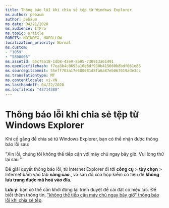 ```yaml
---
title: Thông báo lỗi khi chia sẻ tệp từ Windows Explorer
ms.author: pebaum
author: pebaum
ms.date: 04/21/2020
ms.audience: ITPro
ms.topic: article
ROBOTS: NOINDEX, NOFOLLOW
localization_priority: Normal
ms.custom:
- "1059"
- "5800005"
ms.assetid: b5c75a18-1db8-42e9-8b95-730913a61491
ms.openlocfilehash: f7ea3b4c0695a10e8df930b415660b8bdf061e85
ms.sourcegitcommit: 55eff703a17e500681d8fa6a87eb067019ade3cc
ms.translationtype: MT
ms.contentlocale: vi-VN
ms.lasthandoff: 04/22/2020
ms.locfileid: "43714388"
---
```

# <a name="error-message-when-sharing-files-from-windows-explorer"></a>Thông báo lỗi khi chia sẻ tệp từ Windows Explorer

Khi cố gắng để chia sẻ từ Windows Explorer, bạn có thể nhận được thông báo lỗi sau:
  
"Xin lỗi, chúng tôi không thể tiếp cận với máy chủ ngay bây giờ. Vui lòng thử lại sau "
  
Để giải quyết thông báo lỗi, từ Internet Explorer đi tới **công cụ** \> **tùy chọn** \> Internet bấm vào tab **nâng cao** , và sau đó xóa hộp kiểm có tiêu đề **không lưu trang được mã hoá vào đĩa**.
  
 **Lưu ý**: bạn có thể cần khởi động lại trình duyệt để cài đặt có hiệu lực. Để biết thêm thông tin, ["không thể tiếp cận máy chủ ngay bây giờ" thông báo lỗi khi chia sẻ tệp](https://go.microsoft.com/fwlink/?linkid=2022914).
  